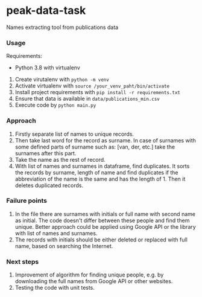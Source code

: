 peak-data-task
=============
Names extracting tool from publications data

### Usage

Requirements:
* Python 3.8 with virtualenv

1. Create virutalenv with `python -m venv`
2. Activate virtualenv with `source /your_venv_paht/bin/activate`
3. Install project requirements with `pip install -r requirements.txt`
4. Ensure that data is available in `data/publications_min.csv`
5. Execute code by `python main.py`

### Approach
1. Firstly separate list of names to unique records.
2. Then take last word for the record as surname. In case of surnames with some defined parts of surname such as: [van, der, etc.] take the surnames after this part.
3. Take the name as the rest of record.
4. With list of names and surnames in dataframe, find duplicates. It sorts the records by surname, length of name and find duplicates if the abbreviation of the name is the same and has the length of 1. Then it deletes duplicated records.

### Failure points
1. In the file there are surnames with initials or full name with second name as initial. The code doesn't differ between these people and find them unique. Better approach could be applied using Google API or the library with list of names and surnames.
2. The records with initials should be either deleted or replaced with full name, based on searching the Internet.

### Next steps
1. Improvement of algorithm for finding unique people, e.g. by downloading the full names from Google API or other websites.
2. Testing the code with unit tests.